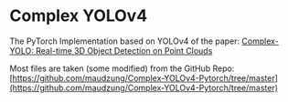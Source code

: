 # Complex YOLOv4

The PyTorch Implementation based on YOLOv4 of the paper: [Complex-YOLO: Real-time 3D Object Detection on Point Clouds](https://arxiv.org/pdf/1803.06199.pdf)

Most files are taken (some modified) from the GitHub Repo: [https://github.com/maudzung/Complex-YOLOv4-Pytorch/tree/master](https://github.com/maudzung/Complex-YOLOv4-Pytorch/tree/master)